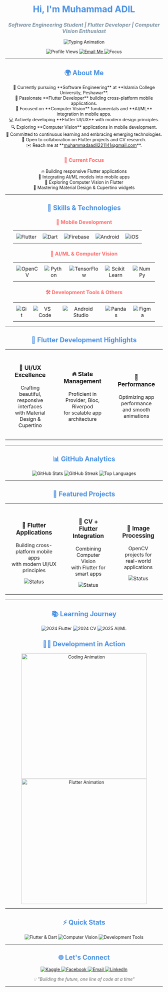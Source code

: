 <!-- Name and Profession -->
<h1 align="center" style="color: #4A90E2;"><strong>Hi, I'm Muhammad ADIL</strong></h1>
<h3 align="center" style="color: #7B92A3;"><em>Software Engineering Student | Flutter Developer | Computer Vision Enthusiast</em></h3>

<!-- Tagline with Typing Animation -->
<p align="center">
  <img src="https://readme-typing-svg.demolab.com?font=Fira+Code&size=22&duration=3000&pause=1000&color=3CCF91&center=true&vCenter=true&width=800&lines=Software+Engineer+in+Progress;Building+Flutter+Applications;Learning+Computer+Vision;Crafting+Beautiful+Mobile+UIs;Exploring+AI+%26+ML+Technologies" alt="Typing Animation">
</p>

<!-- Profile Views & Contact -->
<p align="center">
  <img src="https://komarev.com/ghpvc/?username=adil41&label=Profile%20Views&color=blue&style=flat-square" alt="Profile Views" /> 
  <a href="mailto:muhammadaadil221141@gmail.com">
    <img src="https://img.shields.io/badge/Email-Contact%20Me-red?style=flat-square" alt="Email Me" />
  </a>
  <img src="https://img.shields.io/badge/Focus-Mobile%20Development-brightgreen?style=flat-square" alt="Focus" />
</p>

<!-- About Me Section -->
<hr>
<h2 align="center" style="color: #4A90E2;">🌍 About Me</h2>
<p align="center" style="max-width: 600px;">
  🚀 Currently pursuing **Software Engineering** at **Islamia College University, Peshawar**.<br>
  📱 Passionate **Flutter Developer** building cross-platform mobile applications.<br>
  🎯 Focused on **Computer Vision** fundamentals and **AI/ML** integration in mobile apps.<br>
  💻 Actively developing **Flutter UI/UX** with modern design principles.<br>
  🔍 Exploring **Computer Vision** applications in mobile development.<br>
  🌱 Committed to continuous learning and embracing emerging technologies.<br>
  💬 Open to collaboration on Flutter projects and CV research.<br>
  ✉️ Reach me at **<a href="mailto:muhammadaadil221141@gmail.com">muhammadaadil221141@gmail.com</a>**.
</p>

<!-- Current Focus -->
<h3 align="center" style="color: #FF6B6B;">🎯 Current Focus</h3>
<p align="center">
  🔥 Building responsive Flutter applications<br>
  🤖 Integrating AI/ML models into mobile apps<br>
  📸 Exploring Computer Vision in Flutter<br>
  🎨 Mastering Material Design & Cupertino widgets
</p>

<!-- Skills Section with Icons -->
<hr>
<h2 align="center" style="color: #4A90E2;">💼 Skills & Technologies</h2>

<h3 align="center" style="color: #FF6B6B;">📱 Mobile Development</h3>
<div align="center">
  <table style="width: 90%; border-collapse: collapse; text-align: center;">
    <tr>
      <td style="padding: 10px;">
        <img src="https://img.shields.io/badge/Flutter-02569B?style=for-the-badge&logo=flutter&logoColor=white" alt="Flutter" />
      </td>
      <td style="padding: 10px;">
        <img src="https://img.shields.io/badge/Dart-0175C2?style=for-the-badge&logo=dart&logoColor=white" alt="Dart" />
      </td>
      <td style="padding: 10px;">
        <img src="https://img.shields.io/badge/Firebase-FFCA28?style=for-the-badge&logo=firebase&logoColor=black" alt="Firebase" />
      </td>
      <td style="padding: 10px;">
        <img src="https://img.shields.io/badge/Android-3DDC84?style=for-the-badge&logo=android&logoColor=white" alt="Android" />
      </td>
      <td style="padding: 10px;">
        <img src="https://img.shields.io/badge/iOS-000000?style=for-the-badge&logo=ios&logoColor=white" alt="iOS" />
      </td>
    </tr>
  </table>
</div>

<h3 align="center" style="color: #FF6B6B;">🤖 AI/ML & Computer Vision</h3>
<div align="center">
  <table style="width: 90%; border-collapse: collapse; text-align: center;">
    <tr>
      <td style="padding: 10px;">
        <img src="https://img.shields.io/badge/OpenCV-27338e?style=for-the-badge&logo=opencv&logoColor=white" alt="OpenCV" />
      </td>
      <td style="padding: 10px;">
        <img src="https://img.shields.io/badge/Python-306998?style=for-the-badge&logo=python&logoColor=white" alt="Python" />
      </td>
      <td style="padding: 10px;">
        <img src="https://img.shields.io/badge/TensorFlow-FF6F00?style=for-the-badge&logo=tensorflow&logoColor=white" alt="TensorFlow" />
      </td>
      <td style="padding: 10px;">
        <img src="https://img.shields.io/badge/Scikit--Learn-F7931E?style=for-the-badge&logo=scikit-learn&logoColor=white" alt="Scikit Learn" />
      </td>
      <td style="padding: 10px;">
        <img src="https://img.shields.io/badge/NumPy-013243?style=for-the-badge&logo=numpy&logoColor=white" alt="NumPy" />
      </td>
    </tr>
  </table>
</div>

<h3 align="center" style="color: #FF6B6B;">🛠️ Development Tools & Others</h3>
<div align="center">
  <table style="width: 90%; border-collapse: collapse; text-align: center;">
    <tr>
      <td style="padding: 10px;">
        <img src="https://img.shields.io/badge/Git-F05032?style=for-the-badge&logo=git&logoColor=white" alt="Git" />
      </td>
      <td style="padding: 10px;">
        <img src="https://img.shields.io/badge/VS_Code-007ACC?style=for-the-badge&logo=visual-studio-code&logoColor=white" alt="VS Code" />
      </td>
      <td style="padding: 10px;">
        <img src="https://img.shields.io/badge/Android_Studio-3DDC84?style=for-the-badge&logo=android-studio&logoColor=white" alt="Android Studio" />
      </td>
      <td style="padding: 10px;">
        <img src="https://img.shields.io/badge/Pandas-150458?style=for-the-badge&logo=pandas&logoColor=white" alt="Pandas" />
      </td>
      <td style="padding: 10px;">
        <img src="https://img.shields.io/badge/Figma-F24E1E?style=for-the-badge&logo=figma&logoColor=white" alt="Figma" />
      </td>
    </tr>
  </table>
</div>

<!-- Flutter Highlights -->
<hr>
<h2 align="center" style="color: #4A90E2;">📱 Flutter Development Highlights</h2>
<div align="center">
  <table style="width: 100%; border-collapse: collapse;">
    <tr>
      <td align="center" style="padding: 20px;">
        <h3>🎨 UI/UX Excellence</h3>
        <p>Crafting beautiful, responsive interfaces<br>with Material Design & Cupertino</p>
      </td>
      <td align="center" style="padding: 20px;">
        <h3>🔥 State Management</h3>
        <p>Proficient in Provider, Bloc, Riverpod<br>for scalable app architecture</p>
      </td>
      <td align="center" style="padding: 20px;">
        <h3>🚀 Performance</h3>
        <p>Optimizing app performance<br>and smooth animations</p>
      </td>
    </tr>
  </table>
</div>

<!-- GitHub Stats with Clean Theme -->
<hr>
<h2 align="center" style="color: #4A90E2;">📊 GitHub Analytics</h2>
<div align="center">
  <img src="https://github-readme-stats.vercel.app/api?username=adil41&show_icons=true&theme=vue&count_private=true" alt="GitHub Stats" />
  <img src="https://github-readme-streak-stats.herokuapp.com/?user=adil41&theme=vue" alt="GitHub Streak" />
  <img src="https://github-readme-stats.vercel.app/api/top-langs/?username=adil41&layout=compact&theme=vue" alt="Top Languages" />
</div>

<!-- Featured Projects Section -->
<hr>
<h2 align="center" style="color: #4A90E2;">🚀 Featured Projects</h2>
<div align="center">
  <table style="width: 100%; border-collapse: collapse;">
    <tr>
      <td align="center" style="padding: 20px;">
        <h3>📱 Flutter Applications</h3>
        <p>Building cross-platform mobile apps<br>with modern UI/UX principles</p>
        <img src="https://img.shields.io/badge/Status-In%20Development-yellow?style=flat-square" alt="Status" />
      </td>
      <td align="center" style="padding: 20px;">
        <h3>🤖 CV + Flutter Integration</h3>
        <p>Combining Computer Vision<br>with Flutter for smart apps</p>
        <img src="https://img.shields.io/badge/Status-Research%20Phase-blue?style=flat-square" alt="Status" />
      </td>
      <td align="center" style="padding: 20px;">
        <h3>🎯 Image Processing</h3>
        <p>OpenCV projects for<br>real-world applications</p>
        <img src="https://img.shields.io/badge/Status-Active-green?style=flat-square" alt="Status" />
      </td>
    </tr>
  </table>
</div>

<!-- Learning Journey -->
<hr>
<h2 align="center" style="color: #4A90E2;">📚 Learning Journey</h2>
<p align="center">
  <img src="https://img.shields.io/badge/2024-Flutter%20Development-blue?style=for-the-badge" alt="2024 Flutter" />
  <img src="https://img.shields.io/badge/2024-Computer%20Vision-green?style=for-the-badge" alt="2024 CV" />
  <img src="https://img.shields.io/badge/2025-AI/ML%20Integration-purple?style=for-the-badge" alt="2025 AI/ML" />
</p>

<!-- Coding Animation Section -->
<h2 align="center" style="color: #4A90E2;">👨‍💻 Development in Action</h2>
<div align="center">
  <img src="https://media.giphy.com/media/qgQUggAC3Pfv687qPC/giphy.gif" alt="Coding Animation" width="400" />
  <img src="https://media.giphy.com/media/L1R1tvI9svkIWwpVYr/giphy.gif" alt="Flutter Animation" width="400" />
</div>

<!-- Stats Cards -->
<hr>
<h2 align="center" style="color: #4A90E2;">⚡ Quick Stats</h2>
<p align="center">
  <img src="https://img.shields.io/badge/Code-Flutter%20%26%20Dart-informational?style=flat&logo=flutter&logoColor=white&color=2bbc8a" alt="Flutter & Dart" />
  <img src="https://img.shields.io/badge/AI/ML-Computer%20Vision-informational?style=flat&logo=opencv&logoColor=white&color=2bbc8a" alt="Computer Vision" />
  <img src="https://img.shields.io/badge/Tools-VS%20Code%20%26%20Android%20Studio-informational?style=flat&logo=visual-studio-code&logoColor=white&color=2bbc8a" alt="Development Tools" />
</p>

<!-- Footer with Social Links and Contact -->
<hr>
<h2 align="center" style="color: #4A90E2;">🌐 Let's Connect</h2>
<p align="center">
  <a href="https://kaggle.com/muhammad aadil" target="_blank">
    <img src="https://img.shields.io/badge/Kaggle-20BEFF?style=for-the-badge&logo=kaggle&logoColor=white" alt="Kaggle" />
  </a>
  <a href="https://fb.com/muhammad adil" target="_blank">
    <img src="https://img.shields.io/badge/Facebook-1877F2?style=for-the-badge&logo=facebook&logoColor=white" alt="Facebook" />
  </a>
  <a href="mailto:muhammadaadil221141@gmail.com">
    <img src="https://img.shields.io/badge/Email-0078D4?style=for-the-badge&logo=microsoft-outlook&logoColor=white" alt="Email" />
  </a>
  <a href="https://linkedin.com/in/muhammad-adil" target="_blank">
    <img src="https://img.shields.io/badge/LinkedIn-0A66C2?style=for-the-badge&logo=linkedin&logoColor=white" alt="LinkedIn" />
  </a>
</p>

<!-- Footer Note -->
<p align="center" style="color: #666; font-style: italic;">
  💡 "Building the future, one line of code at a time"
</p>

<hr>
